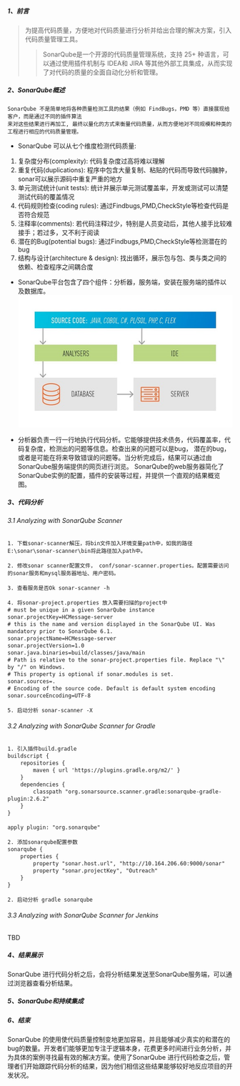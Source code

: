 ##### 1、前言
>为提高代码质量，方便地对代码质量进行分析并给出合理的解决方案，引入代码质量管理工具。<br>
>>SonarQube是一个开源的代码质量管理系统，支持 25+ 种语言，可以通过使用插件机制与 IDEA和 JIRA 等其他外部工具集成，从而实现了对代码的质量的全面自动化分析和管理。

##### 2、SonarQube概述  
```
SonarQube 不是简单地将各种质量检测工具的结果（例如 FindBugs，PMD 等）直接展现给客户，而是通过不同的插件算法
来对这些结果进行再加工, 最终以量化的方式来衡量代码质量，从而方便地对不同规模和种类的工程进行相应的代码质量管理。
```
- SonarQube 可以从七个维度检测代码质量:
1. 复杂度分布(complexity): 代码复杂度过高将难以理解
2. 重复代码(duplications): 程序中包含大量复制、粘贴的代码而导致代码臃肿，sonar可以展示源码中重复严重的地方
3. 单元测试统计(unit tests): 统计并展示单元测试覆盖率，开发或测试可以清楚测试代码的覆盖情况
4. 代码规则检查(coding rules): 通过Findbugs,PMD,CheckStyle等检查代码是否符合规范
5. 注释率(comments): 若代码注释过少，特别是人员变动后，其他人接手比较难接手；若过多，又不利于阅读
6. 潜在的Bug(potential bugs): 通过Findbugs,PMD,CheckStyle等检测潜在的bug
7. 结构与设计(architecture & design): 找出循环，展示包与包、类与类之间的依赖、检查程序之间耦合度
- SonarQube平台包含了四个组件：分析器，服务端，安装在服务端的插件以及数据库。
![alt](https://github.com/lxhzmy/reference-book/blob/master/picture/sonar1.jpg "sonar")

- 分析器负责一行一行地执行代码分析。它能够提供技术债务，代码覆盖率，代码复杂度，检测出的问题等信息。检查出来的问题可以是bug，
潜在的bug，或者是可能在将来导致错误的问题等。当分析完成后，结果可以通过由SonarQube服务端提供的网页进行浏览。
SonarQube的web服务器简化了SonarQube实例的配置，插件的安装等过程，并提供一个直观的结果概览图。 

##### 3、代码分析
###### 3.1 Analyzing with SonarQube Scanner
```
1. 下载sonar-scanner解压，将bin文件加入环境变量path中，如我的路径E:\sonar\sonar-scanner\bin将此路径加入path中。

2. 修改sonar scanner配置文件， conf/sonar-scanner.properties。配置需要访问的sonar服务和mysql服务器地址、用户密码。

3. 查看服务是否Ok sonar-scanner -h 

4. 将sonar-project.properties 放入需要扫描的project中
# must be unique in a given SonarQube instance
sonar.projectKey=HCMessage-server
# this is the name and version displayed in the SonarQube UI. Was mandatory prior to SonarQube 6.1.
sonar.projectName=HCMessage-server
sonar.projectVersion=1.0
sonar.java.binaries=build/classes/java/main
# Path is relative to the sonar-project.properties file. Replace "\" by "/" on Windows.
# This property is optional if sonar.modules is set.
sonar.sources=.
# Encoding of the source code. Default is default system encoding
sonar.sourceEncoding=UTF-8

5. 启动分析 sonar-scanner -X
```
###### 3.2 Analyzing with SonarQube Scanner for Gradle 
```
1. 引入插件build.gradle
buildscript {
    repositories {
        maven { url 'https://plugins.gradle.org/m2/' }
    }
    dependencies {
        classpath "org.sonarsource.scanner.gradle:sonarqube-gradle-plugin:2.6.2"
    }
}

apply plugin: "org.sonarqube"

2. 添加sonarqube配置参数
sonarqube {
    properties {
        property "sonar.host.url", "http://10.164.206.60:9000/sonar"
        property "sonar.projectKey", "Outreach"
    }
}

2. 启动分析 gradle sonarqube

```
###### 3.3 Analyzing with SonarQube Scanner for Jenkins 
TBD

##### 4、结果展示
SonarQube 进行代码分析之后，会将分析结果发送至SonarQube服务端，可以通过浏览器查看分析结果。

##### 5、SonarQube和持续集成

##### 6、结束
SonarQube 的使用使代码质量控制变地更加容易，并且能够减少真实的和潜在的bug的数量。开发者们能够更加专注于逻辑本身，花费更多时间进行业务分析，并为具体的案例寻找最有效的解决方案。使用了SonarQube 进行代码检查之后，管理者们开始跟踪代码分析的结果，因为他们相信这些结果能够较好地反应项目的开发状况。

[sonar_jiegou]:https://github.com/lxhzmy/reference-book/blob/master/picture/sonar1.jpg
